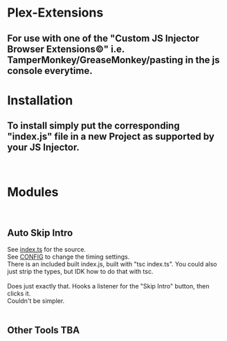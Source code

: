 # Plex-Extensions
## For use with one of the "Custom JS Injector Browser Extensions©" i.e. TamperMonkey/GreaseMonkey/pasting in the js console everytime.<br/>

# Installation
## To install simply put the corresponding "index.js" file in a new Project as supported by your JS Injector.<br/>

<br/>

# Modules

<br/>

## Auto Skip Intro
See [index.ts](https://github.com/Zane-Reisbig/Plex-Extensions/blob/main/Auto-Skip-Intro/index.ts#L65) for the source.<br/>
See [CONFIG](https://github.com/Zane-Reisbig/Plex-Extensions/blob/8ddfd567ec7a621830d9c4e654ffc596acfc9c48/Auto-Skip-Intro/index.ts#L25) to change the timing settings.<br/>
There is an included built index.js, built with "tsc index.ts". You could also just strip the types, but IDK how to do that with tsc.<br/>
<br/>
Does just exactly that. Hooks a listener for the "Skip Intro" button, then clicks it.<br/>
Couldn't be simpler.<br/>
<br/>
## Other Tools TBA
